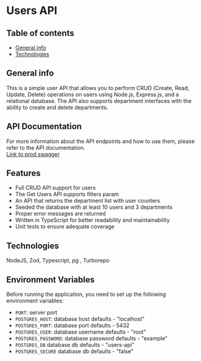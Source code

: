 # Users API

## Table of contents
* [General info](#general-info)
* [Technologies](#technologies)

## General info
This is a simple user API that allows you to perform CRUD (Create, Read, Update, Delete) operations on users using Node.js, Express.js, and a relational database. The API also supports department interfaces with the ability to create and delete departments.

## API Documentation
For more information about the API endpoints and how to use them, please refer to the API documentation.<br/>
[Link to prod swagger](https://users-api-iexe.onrender.com/api)

## Features
* Full CRUD API support for users
* The Get Users API supports filters param
* An API that returns the department list with user counters
* Seeded the database with at least 10 users and 3 departments
* Proper error messages are returned
* Written in TypeScript for better readability and maintainability
* Unit tests to ensure adequate coverage

## Technologies
NodeJS, Zod, Typescript, pg , Turborepo

## Environment Variables
Before running the application, you need to set up the following environment variables:
* `PORT`: server port
* `POSTGRES_HOST`: database host defaults - "localhost"
* `POSTGRES_PORT`: database port defaults - 5432
* `POSTGRES_USER`: database username defaults - "root"
* `POSTGRES_PASSWORD`: database password defaults - "example"
* `POSTGRES_DB` database db defaults - "users-api"
* `POSTGRES_SECURE`  database db defaults - "false"

